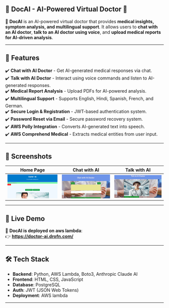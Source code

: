 ## 🏥 DocAI - AI-Powered Virtual Doctor 🏥

🚀 **DocAI** is an AI-powered virtual doctor that provides **medical insights, symptom analysis, and multilingual support**. It allows users to **chat with an AI doctor**, **talk to an AI doctor using voice**, and **upload medical reports for AI-driven analysis**.

---

## 🌟 **Features**
✔️ **Chat with AI Doctor** - Get AI-generated medical responses via chat.  
✔️ **Talk with AI Doctor** - Interact using voice commands and listen to AI-generated responses.  
✔️ **Medical Report Analysis** - Upload PDFs for AI-powered analysis.  
✔️ **Multilingual Support** - Supports English, Hindi, Spanish, French, and German.  
✔️ **Secure Login & Registration** - JWT-based authentication system.  
✔️ **Password Reset via Email** - Secure password recovery system.  
✔️ **AWS Polly Integration** - Converts AI-generated text into speech.  
✔️ **AWS Comprehend Medical** - Extracts medical entities from user input.  

---

## 📸 **Screenshots**
| Home Page  | Chat with AI | Talk with AI |
|------------|-------------|-------------|
| ![Home Page](static/images/home.png) | ![Chat](static/images/chat.png) | ![Talk](static/images/talk.png) |

---

## 🚀 **Live Demo**
🔗 **DocAI is deployed on aws lambda**:  
👉 **https://doctor-ai.drofn.com/**

---

## 🛠 **Tech Stack**
- **Backend**: Python, AWS Lambda, Boto3, Anthropic Claude AI  
- **Frontend**: HTML, CSS, JavaScript  
- **Database**: PostgreSQL  
- **Auth**: JWT (JSON Web Tokens)  
- **Deployment**: AWS lambda 

---


